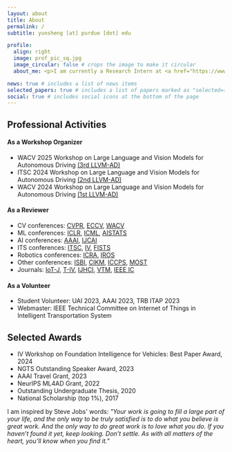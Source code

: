 ```yaml
---
layout: about
title: About
permalink: /
subtitle: yunsheng [at] purdue [dot] edu

profile:
  align: right
  image: prof_pic_sq.jpg
  image_circular: false # crops the image to make it circular
  about_me: <p>I am currently a Research Intern at <a href="https://www.linkedin.com/company/bosch-center-for-artificial-intelligence-bcai/posts/?feedView=all" target="_blank">Bosch Center for Artificial Intelligence</a>, focusing on Foundation Models for Autonomous Planning. I am also a second-year PhD student at <a href="https://www.purdue.edu/" target="_blank">Purdue University</a>'s <a href="https://purduedigitaltwin.github.io/" target="_blank">Digital Twin Lab</a>, advised by <a href="https://ziranw.github.io/" target="_blank">Prof. Ziran Wang</a>. I earned my Master's degree in <a href="https://cs.nyu.edu/home/index.html" target="_blank">Computer Science</a> from <a href="https://www.nyu.edu/" target="_blank">New York University</a> in 2022. My research interests revolve around foundation models for generalizable autonomy, with a special focus on autonomous driving, vision-language models, multimodal learning, and embodied AI.</p>

news: true # includes a list of news items
selected_papers: true # includes a list of papers marked as "selected={true}"
social: true # includes social icons at the bottom of the page
---
```


## Professional Activities
#### As a Workshop Organizer
- WACV 2025 Workshop on Large Language and Vision Models for Autonomous Driving [(3rd LLVM-AD)](https://llvm-ad.github.io/)
- ITSC 2024 Workshop on Large Language and Vision Models for Autonomous Driving [(2nd LLVM-AD)](https://llvm-ad.github.io/ITSC_2024/)
- WACV 2024 Workshop on Large Language and Vision Models for Autonomous Driving [(1st LLVM-AD)](https://llvm-ad.github.io/WACV_2024/)

#### As a Reviewer
- CV conferences: [CVPR](https://cvpr.thecvf.com/)<!-- 2024-->, [ECCV](https://eccv.ecva.net/)<!-- 2024-->, [WACV](https://wacv2025.thecvf.com/)<!-- 2024, 2025-->
- ML conferences: [ICLR](https://iclr.cc/)<!-- 2025-->, [ICML](https://icml.cc/)<!-- 2022-->, [AISTATS](https://aistats.org/)<!-- 2025-->
- AI conferences: [AAAI](https://aaai.org/conference/aaai/)<!-- 2025-->, [IJCAI](https://ijcai24.org/)<!-- 2024-->
- ITS conferences: [ITSC](https://ieee-itss.org/conf/itsc/)<!-- 2023, 2024-->, [IV](https://ieee-iv.org/2024/)<!-- 2023, 2024-->, [FISTS](https://ieee-itss.org/conf/fists/)<!-- 2024-->
- Robotics conferences: [ICRA](https://2025.ieee-icra.org/)<!-- 2025-->, [IROS](https://iros2024-abudhabi.org/)<!-- 2024-->
- Other conferences: [ISBI](https://biomedicalimaging.org)<!-- 2024-->, [CIKM](https://www.cikm2024.org/)<!-- 2024-->, [ICCPS](https://iccps.acm.org/)<!-- 2023-->, [MOST](https://ieeemobility.org/)<!-- 2023-->
- Journals: [IoT-J](https://ieeexplore.ieee.org/xpl/RecentIssue.jsp?punumber=6488907), [T-IV](https://ieeexplore.ieee.org/xpl/RecentIssue.jsp?punumber=7274857), [IJHCI](https://www.tandfonline.com/toc/hihc20/current), [VTM](https://ieeexplore.ieee.org/xpl/RecentIssue.jsp?punumber=10209), [IEEE IC](https://ieeexplore.ieee.org/xpl/RecentIssue.jsp?punumber=4236)

#### As a Volunteer
- Student Volunteer: UAI 2023, AAAI 2023, TRB ITAP 2023
- Webmaster: IEEE Technical Committee on Internet of Things in Intelligent Transportation System

## Selected Awards
- IV Workshop on Foundation Intelligence for Vehicles: Best Paper Award, 2024
- NGTS Outstanding Speaker Award, 2023
- AAAI Travel Grant, 2023
- NeurIPS ML4AD Grant, 2022
- Outstanding Undergraduate Thesis, 2020
- National Scholarship (top 1%), 2017

I am inspired by Steve Jobs' words: *"Your work is going to fill a large part of your life, and the only way to be truly satisfied is to do what you believe is great work. And the only way to do great work is to love what you do. If you haven’t found it yet, keep looking. Don’t settle. As with all matters of the heart, you’ll know when you find it."*